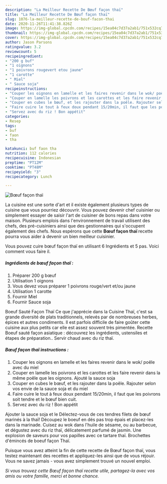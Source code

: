 ```yaml
---
description: "La Meilleur Recette De Bœuf façon thaï"
title: "La Meilleur Recette De Bœuf façon thaï"
slug: 1076-la-meilleur-recette-de-bouf-facon-thai
date: 2020-11-26T11:41:38.826Z
image: https://img-global.cpcdn.com/recipes/15ea04c7d37a2ab1/751x532cq70/boeuf-facon-thai-photo-principale-de-la-recette.jpg
thumbnail: https://img-global.cpcdn.com/recipes/15ea04c7d37a2ab1/751x532cq70/boeuf-facon-thai-photo-principale-de-la-recette.jpg
cover: https://img-global.cpcdn.com/recipes/15ea04c7d37a2ab1/751x532cq70/boeuf-facon-thai-photo-principale-de-la-recette.jpg
author: Jason Parsons
ratingvalue: 3.2
reviewcount: 5
recipeingredient:
- "200 g buf"
- "1 oignons"
- "1 poivrons rougevert etou jaune"
- "1 carotte"
- " Miel"
- " Sauce soja"
recipeinstructions:
- "Couper les oignons en lamelle et les faires revenir dans le wok/ poêle avec du miel"
- "Couper en lamelle les poivrons et les carottes et les faire revenir dans la même poêle que les oignons. Ajouté la sauce soja"
- "Couper en cubes le bœuf, et les rajouter dans la poêle. Rajouter selon vos envie de la sauce soja et du miel"
- "Faire cuire le tout à feux doux pendant 15/20min, il faut que les poivrons soit tendre et le bœuf bien cuit."
- "Servez avec du riz ! Bon appétit"
categories:
- Resep
tags:
- buf
- faon
- tha

katakunci: buf faon tha 
nutrition: 112 calories
recipecuisine: Indonesian
preptime: "PT12M"
cooktime: "PT48M"
recipeyield: "3"
recipecategory: Lunch

---
```



![Bœuf façon thaï](https://img-global.cpcdn.com/recipes/15ea04c7d37a2ab1/751x532cq70/boeuf-facon-thai-photo-principale-de-la-recette.jpg)

La cuisine est une sorte d'art et il existe également plusieurs types de cuisine que vous pourriez découvrir. Vous pouvez devenir chef cuisinier ou simplement essayer de saisir l'art de cuisiner de bons repas dans votre maison. Plusieurs emplois dans l'environnement de travail utilisent des chefs, des pré-cuisiniers ainsi que des gestionnaires qui s'occupent également des chefs. Nous espérons que cette <strong> Bœuf façon thaï </strong> recette pourra vous aider à devenir un bien meilleur cuisinier.

<!--inarticleads1-->

Vous pouvez cuire bœuf façon thaï en utilisant 6 Ingrédients et 5 pas. Voici comment vous faire il.

##### Ingrédients de bœuf façon thaï :

1. Préparer 200 g bœuf
1. Utilisation 1 oignons
1. Vous devez vous préparer 1 poivrons rouge/vert et/ou jaune
1. Utilisation 1 carotte
1. Fournir  Miel
1. Fournir  Sauce soja


Boeuf Sauté Façon Thaï Ce que j&#39;apprécie dans la Cuisine Thaï, c&#39;est sa grande diversité de plats traditionnels, relevés par de nombreuses herbes, épices et autres condiments. Il est parfois difficile de faire goûter cette cuisine aux plus petits car elle est assez souvent très pimentée. Recette Boeuf sauté façon asiatique : découvrez les ingrédients, ustensiles et étapes de préparation.. Servir chaud avec du riz thaï. 

<!--inarticleads2-->

##### Bœuf façon thaï instructions :

1. Couper les oignons en lamelle et les faires revenir dans le wok/ poêle avec du miel
1. Couper en lamelle les poivrons et les carottes et les faire revenir dans la même poêle que les oignons. Ajouté la sauce soja
1. Couper en cubes le bœuf, et les rajouter dans la poêle. Rajouter selon vos envie de la sauce soja et du miel
1. Faire cuire le tout à feux doux pendant 15/20min, il faut que les poivrons soit tendre et le bœuf bien cuit.
1. Servez avec du riz ! Bon appétit


Ajouter la sauce soja et le Délectez-vous de ces tendres filets de bœuf marinés à la thaï! Découpez le boeuf en dés pas trop épais et placez-les dans la marinade. Cuisez au wok dans l&#39;huile de sésame, ou au barbecue, et dégustez avec du riz thaï, délicatement parfumé de jasmin. Une explosion de saveurs pour vos papilles avec ce tartare thaï. Brochettes d&#39;émincés de boeuf façon Thaï. 

<!--inarticleads1-->

<p>
Puisque vous avez atteint la fin de cette recette de Bœuf façon thaï, vous testez maintenant des recettes et appliquez-les ainsi que de vous réjouir. Vous ne savez jamais - vous avez simplement trouvé un nouvel emploi.
</p>

<p>
<i>Si vous trouvez cette Bœuf façon thaï recette utile, partagez-la avec vos amis ou votre famille, merci et bonne chance.</i>
</p>
